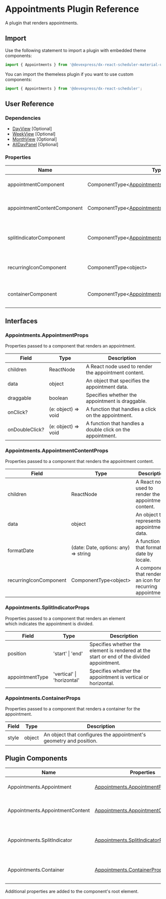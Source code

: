 # Appointments Plugin Reference

A plugin that renders appointments.

## Import

Use the following statement to import a plugin with embedded theme components:

```js
import { Appointments } from '@devexpress/dx-react-scheduler-material-ui';
```

You can import the themeless plugin if you want to use custom components:

```js
import { Appointments } from '@devexpress/dx-react-scheduler';
```

## User Reference

### Dependencies

- [DayView](day-view.md) [Optional]
- [WeekView](week-view.md) [Optional]
- [MonthView](month-view.md) [Optional]
- [AllDayPanel](all-day-panel.md) [Optional]

### Properties

Name | Type | Default | Description
-----|------|---------|------------
appointmentComponent | ComponentType&lt;[Appointments.AppointmentProps](#appointmentsappointmentprops)&gt; | | A component that renders an appointment.
appointmentContentComponent | ComponentType&lt;[Appointments.AppointmentContentProps](#appointmentsappointmentcontentprops)&gt; | | A component that renders the appointment content.
splitIndicatorComponent | ComponentType&lt;[Appointments.SplitIndicatorProps](#appointmentssplitindicatorprops)&gt; | | A component that renders an element which indicates the appointment is divided.
recurringIconComponent | ComponentType&lt;object&gt; | | A component that renders an icon for recurring appointments.
containerComponent | ComponentType&lt;[Appointments.ContainerProps](#appointmentscontainerprops)&gt; | | A component that renders a container for the appointment.

## Interfaces

### Appointments.AppointmentProps

Properties passed to a component that renders an appointment.

Field | Type | Description
------|------|------------
children | ReactNode | A React node used to render the appointment content.
data | object | An object that specifies the appointment data.
draggable | boolean | Specifies whether the appointment is draggable.
onClick? | (e: object) => void | A function that handles a click on the appointment.
onDoubleClick? | (e: object) => void | A function that handles a double click on the appointment.

### Appointments.AppointmentContentProps

Properties passed to a component that renders the appointment content.

Field | Type | Description
------|------|------------
children | ReactNode | A React node used to render the appointment content.
data | object | An object that represents appointment data.
formatDate | (date: Date, options: any) => string | A function that format a date by locale.
recurringIconComponent | ComponentType&lt;object&gt; | A component that renders an icon for recurring appointments.

### Appointments.SplitIndicatorProps

Properties passed to a component that renders an element which indicates the appointment is divided.

Field | Type | Description
------|------|------------
position | 'start' &#124; 'end' | Specifies whether the element is rendered at the start or end of the divided appointment.
appointmentType | 'vertical' &#124; 'horizontal' | Specifies whether the appointment is vertical or horizontal.

### Appointments.ContainerProps

Properties passed to a component that renders a container for the appointment.

Field | Type | Description
------|------|------------
style | object | An object that configures the appointment's geometry and position.

## Plugin Components

Name | Properties | Description
-----|------------|------------
Appointments.Appointment | [Appointments.AppointmentProps](#appointmentsappointmentprops) | A component that renders an appointment.
Appointments.AppointmentContent | [Appointments.AppointmentContentProps](#appointmentsappointmentcontentprops) | A component that renders the appointment content.
Appointments.SplitIndicator | [Appointments.SplitIndicatorProps](#appointmentssplitindicatorprops) | A component that renders an element which indicates the appointment is divided.
Appointments.Container | [Appointments.ContainerProps](#appointmentscontainerprops) | A component that renders a container for the appointment.

Additional properties are added to the component's root element.
